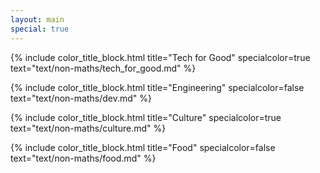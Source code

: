 ```yaml
---
layout: main
special: true
---
```

{% include color_title_block.html title="Tech for Good" specialcolor=true text="text/non-maths/tech_for_good.md" %}

{% include color_title_block.html title="Engineering" specialcolor=false text="text/non-maths/dev.md" %}

{% include color_title_block.html title="Culture" specialcolor=true text="text/non-maths/culture.md" %}

{% include color_title_block.html title="Food" specialcolor=false text="text/non-maths/food.md" %}
